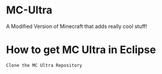 # MC-Ultra
A Modified Version of Minecraft that adds really cool stuff!

# How to get MC Ultra in Eclipse
``` Clone the MC Ultra Repository ```
